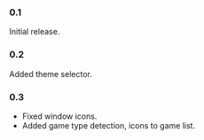 ### 0.1
Initial release.

### 0.2
Added theme selector.

### 0.3
- Fixed window icons.
- Added game type detection, icons to game list.

